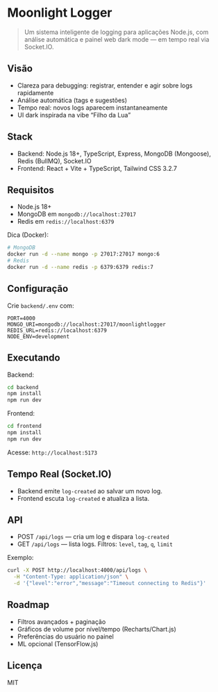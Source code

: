 # Moonlight Logger

> Um sistema inteligente de logging para aplicações Node.js, com análise automática e painel web dark mode — em tempo real via Socket.IO.

## Visão

- Clareza para debugging: registrar, entender e agir sobre logs rapidamente
- Análise automática (tags e sugestões)
- Tempo real: novos logs aparecem instantaneamente
- UI dark inspirada na vibe “Filho da Lua”

## Stack

- Backend: Node.js 18+, TypeScript, Express, MongoDB (Mongoose), Redis (BullMQ), Socket.IO
- Frontend: React + Vite + TypeScript, Tailwind CSS 3.2.7

## Requisitos

- Node.js 18+
- MongoDB em `mongodb://localhost:27017`
- Redis em `redis://localhost:6379`

Dica (Docker):

```bash
# MongoDB
docker run -d --name mongo -p 27017:27017 mongo:6
# Redis
docker run -d --name redis -p 6379:6379 redis:7
```

## Configuração

Crie `backend/.env` com:

```env
PORT=4000
MONGO_URI=mongodb://localhost:27017/moonlightlogger
REDIS_URL=redis://localhost:6379
NODE_ENV=development
```

## Executando

Backend:
```bash
cd backend
npm install
npm run dev
```

Frontend:
```bash
cd frontend
npm install
npm run dev
```

Acesse: `http://localhost:5173`

## Tempo Real (Socket.IO)

- Backend emite `log-created` ao salvar um novo log.
- Frontend escuta `log-created` e atualiza a lista.

## API

- POST `/api/logs` — cria um log e dispara `log-created`
- GET  `/api/logs` — lista logs. Filtros: `level`, `tag`, `q`, `limit`

Exemplo:
```bash
curl -X POST http://localhost:4000/api/logs \
  -H "Content-Type: application/json" \
  -d '{"level":"error","message":"Timeout connecting to Redis"}'
```

## Roadmap

- Filtros avançados + paginação
- Gráficos de volume por nível/tempo (Recharts/Chart.js)
- Preferências do usuário no painel
- ML opcional (TensorFlow.js)

## Licença

MIT

